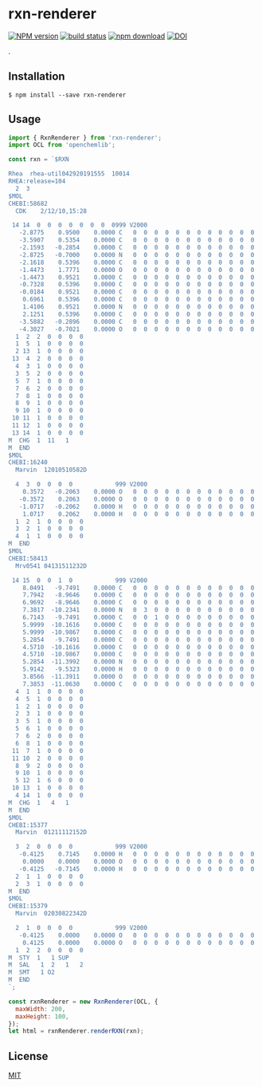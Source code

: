 # rxn-renderer

[![NPM version][npm-image]][npm-url]
[![build status][travis-image]][travis-url]
[![npm download][download-image]][download-url]
[![DOI](https://zenodo.org/badge/DOI/10.5281/zenodo.6611392.svg)](https://doi.org/10.5281/zenodo.6611392)

.

## Installation

`$ npm install --save rxn-renderer`

## Usage

```js
import { RxnRenderer } from 'rxn-renderer';
import OCL from 'openchemlib';

const rxn = `$RXN

Rhea  rhea-util042920191555  10014
RHEA:release=104
  2  3
$MOL
CHEBI:58682
  CDK    2/12/10,15:28

 14 14  0  0  0  0  0  0  0  0999 V2000
   -2.8775    0.9500    0.0000 C   0  0  0  0  0  0  0  0  0  0  0  0
   -3.5907    0.5354    0.0000 C   0  0  0  0  0  0  0  0  0  0  0  0
   -2.1593   -0.2854    0.0000 C   0  0  0  0  0  0  0  0  0  0  0  0
   -2.8725   -0.7000    0.0000 N   0  0  0  0  0  0  0  0  0  0  0  0
   -2.1618    0.5396    0.0000 C   0  0  0  0  0  0  0  0  0  0  0  0
   -1.4473    1.7771    0.0000 O   0  0  0  0  0  0  0  0  0  0  0  0
   -1.4473    0.9521    0.0000 C   0  0  0  0  0  0  0  0  0  0  0  0
   -0.7328    0.5396    0.0000 C   0  0  0  0  0  0  0  0  0  0  0  0
   -0.0184    0.9521    0.0000 C   0  0  0  0  0  0  0  0  0  0  0  0
    0.6961    0.5396    0.0000 C   0  0  0  0  0  0  0  0  0  0  0  0
    1.4106    0.9521    0.0000 N   0  0  0  0  0  0  0  0  0  0  0  0
    2.1251    0.5396    0.0000 C   0  0  0  0  0  0  0  0  0  0  0  0
   -3.5882   -0.2896    0.0000 C   0  0  0  0  0  0  0  0  0  0  0  0
   -4.3027   -0.7021    0.0000 O   0  0  0  0  0  0  0  0  0  0  0  0
  1  2  2  0  0  0  0 
  1  5  1  0  0  0  0 
  2 13  1  0  0  0  0 
 13  4  2  0  0  0  0 
  4  3  1  0  0  0  0 
  3  5  2  0  0  0  0 
  5  7  1  0  0  0  0 
  7  6  2  0  0  0  0 
  7  8  1  0  0  0  0 
  8  9  1  0  0  0  0 
  9 10  1  0  0  0  0 
 10 11  1  0  0  0  0 
 11 12  1  0  0  0  0 
 13 14  1  0  0  0  0 
M  CHG  1  11   1
M  END
$MOL
CHEBI:16240
  Marvin  12010510582D          

  4  3  0  0  0  0            999 V2000
    0.3572   -0.2063    0.0000 O   0  0  0  0  0  0  0  0  0  0  0  0
   -0.3572    0.2063    0.0000 O   0  0  0  0  0  0  0  0  0  0  0  0
   -1.0717   -0.2062    0.0000 H   0  0  0  0  0  0  0  0  0  0  0  0
    1.0717    0.2062    0.0000 H   0  0  0  0  0  0  0  0  0  0  0  0
  1  2  1  0  0  0  0
  3  2  1  0  0  0  0
  4  1  1  0  0  0  0
M  END
$MOL
CHEBI:58413
  Mrv0541 04131511232D          

 14 15  0  0  1  0            999 V2000
    8.0491   -9.7491    0.0000 C   0  0  0  0  0  0  0  0  0  0  0  0
    7.7942   -8.9646    0.0000 C   0  0  0  0  0  0  0  0  0  0  0  0
    6.9692   -8.9646    0.0000 C   0  0  0  0  0  0  0  0  0  0  0  0
    7.3817  -10.2341    0.0000 N   0  3  0  0  0  0  0  0  0  0  0  0
    6.7143   -9.7491    0.0000 C   0  0  1  0  0  0  0  0  0  0  0  0
    5.9999  -10.1616    0.0000 C   0  0  0  0  0  0  0  0  0  0  0  0
    5.9999  -10.9867    0.0000 C   0  0  0  0  0  0  0  0  0  0  0  0
    5.2854   -9.7491    0.0000 C   0  0  0  0  0  0  0  0  0  0  0  0
    4.5710  -10.1616    0.0000 C   0  0  0  0  0  0  0  0  0  0  0  0
    4.5710  -10.9867    0.0000 C   0  0  0  0  0  0  0  0  0  0  0  0
    5.2854  -11.3992    0.0000 N   0  0  0  0  0  0  0  0  0  0  0  0
    5.9142   -9.5323    0.0000 H   0  0  0  0  0  0  0  0  0  0  0  0
    3.8566  -11.3911    0.0000 O   0  0  0  0  0  0  0  0  0  0  0  0
    7.3853  -11.0630    0.0000 C   0  0  0  0  0  0  0  0  0  0  0  0
  4  1  1  0  0  0  0
  4  5  1  0  0  0  0
  1  2  1  0  0  0  0
  2  3  1  0  0  0  0
  3  5  1  0  0  0  0
  5  6  1  0  0  0  0
  7  6  2  0  0  0  0
  6  8  1  0  0  0  0
 11  7  1  0  0  0  0
 11 10  2  0  0  0  0
  8  9  2  0  0  0  0
  9 10  1  0  0  0  0
  5 12  1  6  0  0  0
 10 13  1  0  0  0  0
  4 14  1  0  0  0  0
M  CHG  1   4   1
M  END
$MOL
CHEBI:15377
  Marvin  01211112152D          

  3  2  0  0  0  0            999 V2000
   -0.4125    0.7145    0.0000 H   0  0  0  0  0  0  0  0  0  0  0  0
    0.0000    0.0000    0.0000 O   0  0  0  0  0  0  0  0  0  0  0  0
   -0.4125   -0.7145    0.0000 H   0  0  0  0  0  0  0  0  0  0  0  0
  2  1  1  0  0  0  0
  2  3  1  0  0  0  0
M  END
$MOL
CHEBI:15379
  Marvin  02030822342D          

  2  1  0  0  0  0            999 V2000
   -0.4125    0.0000    0.0000 O   0  0  0  0  0  0  0  0  0  0  0  0
    0.4125    0.0000    0.0000 O   0  0  0  0  0  0  0  0  0  0  0  0
  1  2  2  0  0  0  0
M  STY  1   1 SUP
M  SAL   1  2   1   2
M  SMT   1 O2
M  END
`;

const rxnRenderer = new RxnRenderer(OCL, {
  maxWidth: 200,
  maxHeight: 100,
});
let html = rxnRenderer.renderRXN(rxn);
```

## License

[MIT](./LICENSE)

[npm-image]: https://img.shields.io/npm/v/rxn-renderer.svg?style=flat-square
[npm-url]: https://www.npmjs.com/package/rxn-renderer
[travis-image]: https://img.shields.io/travis/cheminfo/rxn-renderer/master.svg?style=flat-square
[travis-url]: https://travis-ci.org/cheminfo/rxn-renderer
[download-image]: https://img.shields.io/npm/dm/rxn-renderer.svg?style=flat-square
[download-url]: https://www.npmjs.com/package/rxn-renderer
